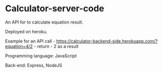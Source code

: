# Calculator-server-code

An API for to calculate equation result.

Deployed on heroku.

Example for an API call - https://calculator-backend-side.herokuapp.com/?equation=4/2 - return - 2 as a result

Programming language: JavaScript

Back-end: Express, NodeJS
